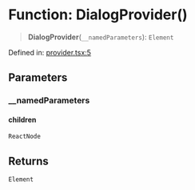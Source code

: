 # Function: DialogProvider()

> **DialogProvider**(`__namedParameters`): `Element`

Defined in: [provider.tsx:5](https://github.com/MOhhh-ok/react-dialog-hub/blob/82376cfc18edcade8f2ad8d1e630375a85681345/packages/react-dialog-hub/src/provider.tsx#L5)

## Parameters

### \_\_namedParameters

#### children

`ReactNode`

## Returns

`Element`
